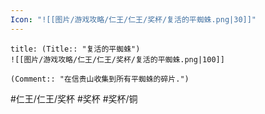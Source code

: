 ```yaml
---
Icon: "![[图片/游戏攻略/仁王/仁王/奖杯/复活的平蜘蛛.png|30]]"
---
```

```ad-common-bronze-trophy
title: (Title:: "复活的平蜘蛛")
![[图片/游戏攻略/仁王/仁王/奖杯/复活的平蜘蛛.png|100]]

(Comment:: "在信贵山收集到所有平蜘蛛的碎片.")
```

#仁王/仁王/奖杯 #奖杯 #奖杯/铜
